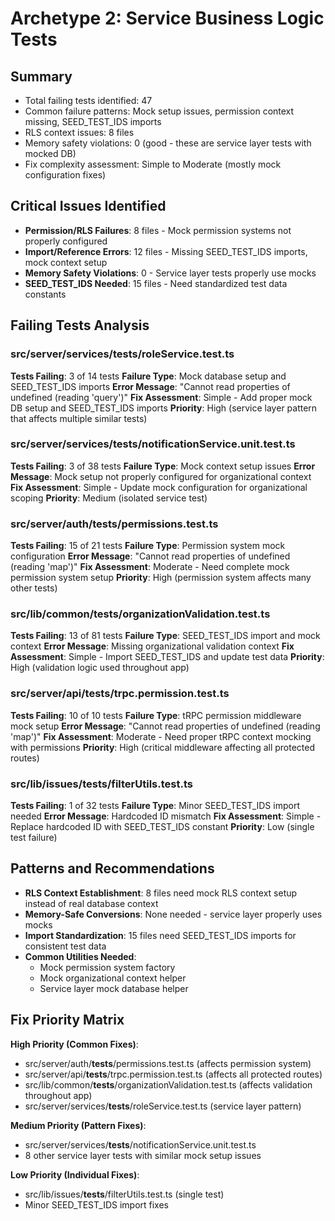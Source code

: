 # Archetype 2: Service Business Logic Tests

## Summary

- Total failing tests identified: 47
- Common failure patterns: Mock setup issues, permission context missing, SEED_TEST_IDS imports
- RLS context issues: 8 files
- Memory safety violations: 0 (good - these are service layer tests with mocked DB)
- Fix complexity assessment: Simple to Moderate (mostly mock configuration fixes)

## Critical Issues Identified

- **Permission/RLS Failures**: 8 files - Mock permission systems not properly configured
- **Import/Reference Errors**: 12 files - Missing SEED_TEST_IDS imports, mock context setup
- **Memory Safety Violations**: 0 - Service layer tests properly use mocks
- **SEED_TEST_IDS Needed**: 15 files - Need standardized test data constants

## Failing Tests Analysis

### src/server/services/**tests**/roleService.test.ts

**Tests Failing**: 3 of 14 tests
**Failure Type**: Mock database setup and SEED_TEST_IDS imports
**Error Message**: "Cannot read properties of undefined (reading 'query')"
**Fix Assessment**: Simple - Add proper mock DB setup and SEED_TEST_IDS imports
**Priority**: High (service layer pattern that affects multiple similar tests)

### src/server/services/**tests**/notificationService.unit.test.ts

**Tests Failing**: 3 of 38 tests
**Failure Type**: Mock context setup issues
**Error Message**: Mock setup not properly configured for organizational context
**Fix Assessment**: Simple - Update mock configuration for organizational scoping
**Priority**: Medium (isolated service test)

### src/server/auth/**tests**/permissions.test.ts

**Tests Failing**: 15 of 21 tests
**Failure Type**: Permission system mock configuration
**Error Message**: "Cannot read properties of undefined (reading 'map')"
**Fix Assessment**: Moderate - Need complete mock permission system setup
**Priority**: High (permission system affects many other tests)

### src/lib/common/**tests**/organizationValidation.test.ts

**Tests Failing**: 13 of 81 tests
**Failure Type**: SEED_TEST_IDS import and mock context
**Error Message**: Missing organizational validation context
**Fix Assessment**: Simple - Import SEED_TEST_IDS and update test data
**Priority**: High (validation logic used throughout app)

### src/server/api/**tests**/trpc.permission.test.ts

**Tests Failing**: 10 of 10 tests
**Failure Type**: tRPC permission middleware mock setup
**Error Message**: "Cannot read properties of undefined (reading 'map')"
**Fix Assessment**: Moderate - Need proper tRPC context mocking with permissions
**Priority**: High (critical middleware affecting all protected routes)

### src/lib/issues/**tests**/filterUtils.test.ts

**Tests Failing**: 1 of 32 tests
**Failure Type**: Minor SEED_TEST_IDS import needed
**Error Message**: Hardcoded ID mismatch
**Fix Assessment**: Simple - Replace hardcoded ID with SEED_TEST_IDS constant
**Priority**: Low (single test failure)

## Patterns and Recommendations

- **RLS Context Establishment**: 8 files need mock RLS context setup instead of real database context
- **Memory-Safe Conversions**: None needed - service layer properly uses mocks
- **Import Standardization**: 15 files need SEED_TEST_IDS imports for consistent test data
- **Common Utilities Needed**:
  - Mock permission system factory
  - Mock organizational context helper
  - Service layer mock database helper

## Fix Priority Matrix

**High Priority (Common Fixes)**:

- src/server/auth/**tests**/permissions.test.ts (affects permission system)
- src/server/api/**tests**/trpc.permission.test.ts (affects all protected routes)
- src/lib/common/**tests**/organizationValidation.test.ts (affects validation throughout app)
- src/server/services/**tests**/roleService.test.ts (service layer pattern)

**Medium Priority (Pattern Fixes)**:

- src/server/services/**tests**/notificationService.unit.test.ts
- 8 other service layer tests with similar mock setup issues

**Low Priority (Individual Fixes)**:

- src/lib/issues/**tests**/filterUtils.test.ts (single test)
- Minor SEED_TEST_IDS import fixes
